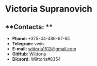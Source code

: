 # Victoria Supranovich #
## **Contacts: **
* __Phone:__ +375-44-486-67-65
* __Telegram:__ vwiis
* __E-mail:__ wittoria1512@gmail.com
* __GitHub:__ [Wiittoria](https://github.com/Wiittoria)
* __Dicsord:__ Wiittoria#8354